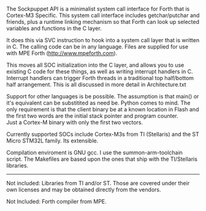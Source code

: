 The Sockpuppet API is a minimalist system call interface for Forth
that is Cortex-M3 Specific.   This system call interface includes 
getchar/putchar and friends, plus a runtime linking mechanism so that Forth
can look up selected variables and functions in the C layer.

It does this via SVC instruction to hook into a system call
layer that is written in C.   The calling code can be in any language.
Files are supplied for use with MPE Forth (http://www.mpeforth.com).

This moves all SOC initialization into the C layer, and allows
you to use existing C code for these things, as well as writing
interrupt handlers in C.   Interrupt handlers can trigger Forth 
threads in a traditional top half/bottom half arrangement.  This is all
discussed in more detail in Architecture.txt

Support for other languages is be possible.  The assumption is
that main() or it's equivalent can be substitited as need be. Python comes to mind.
The only requirement is that the client binary be at a known location in Flash
and the first two words are the initial stack pointer and program counter.  
Just a Cortex-M binary with only the first two vectors.

Currently supported SOCs include Cortex-M3s from TI (Stellaris) and
the ST Micro STM32L family.   Its extensible.

Compilation enviroment is GNU gcc.   I use the summon-arm-toolchain
script.   The Makefiles are based upon the ones that ship with the
TI/Stellaris libraries.

----------------------
Not included:  Libraries from TI and/or ST.   Those are covered
under their own licenses and may be obtained directly from the
vendors.

Not Included: Forth compiler from MPE.  


